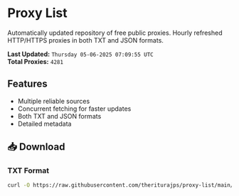 # Proxy List

Automatically updated repository of free public proxies. Hourly refreshed HTTP/HTTPS proxies in both TXT and JSON formats.

**Last Updated:** `Thursday 05-06-2025 07:09:55 UTC`  
**Total Proxies:** `4281`

## Features
- Multiple reliable sources
- Concurrent fetching for faster updates
- Both TXT and JSON formats
- Detailed metadata

## 📥 Download

### TXT Format
```bash
curl -O https://raw.githubusercontent.com/theriturajps/proxy-list/main/proxies.txt